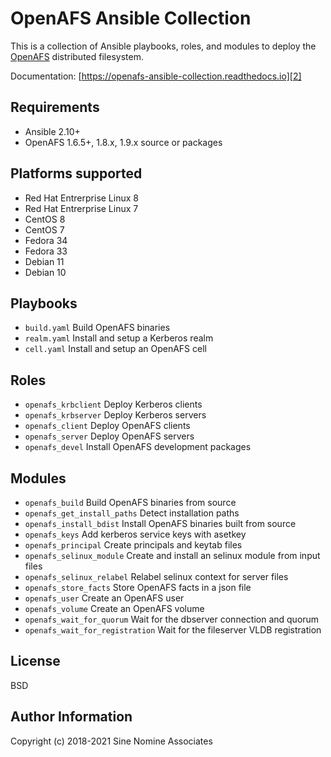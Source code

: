 # OpenAFS Ansible Collection

This is a collection of Ansible playbooks, roles, and modules to deploy the
[OpenAFS][1] distributed filesystem.

Documentation: [https://openafs-ansible-collection.readthedocs.io][2]

## Requirements

* Ansible 2.10+
* OpenAFS 1.6.5+, 1.8.x, 1.9.x source or packages

## Platforms supported

* Red Hat Entrerprise Linux 8
* Red Hat Entrerprise Linux 7
* CentOS 8
* CentOS 7
* Fedora 34
* Fedora 33
* Debian 11
* Debian 10

## Playbooks

* `build.yaml` Build OpenAFS binaries
* `realm.yaml` Install and setup a Kerberos realm
* `cell.yaml` Install and setup an OpenAFS cell

## Roles

* `openafs_krbclient` Deploy Kerberos clients
* `openafs_krbserver` Deploy Kerberos servers
* `openafs_client` Deploy OpenAFS clients
* `openafs_server` Deploy OpenAFS servers
* `openafs_devel` Install OpenAFS development packages

## Modules

* `openafs_build` Build OpenAFS binaries from source
* `openafs_get_install_paths` Detect installation paths
* `openafs_install_bdist` Install OpenAFS binaries built from source
* `openafs_keys` Add kerberos service keys with asetkey
* `openafs_principal` Create principals and keytab files
* `openafs_selinux_module` Create and install an selinux module from input files
* `openafs_selinux_relabel` Relabel selinux context for server files
* `openafs_store_facts` Store OpenAFS facts in a json file
* `openafs_user` Create an OpenAFS user
* `openafs_volume` Create an OpenAFS volume
* `openafs_wait_for_quorum` Wait for the dbserver connection and quorum
* `openafs_wait_for_registration` Wait for the fileserver VLDB registration

## License

BSD

## Author Information

Copyright (c) 2018-2021 Sine Nomine Associates

[1]: https://www.openafs.org/
[2]: https://openafs-ansible-collection.readthedocs.io/en/latest/
